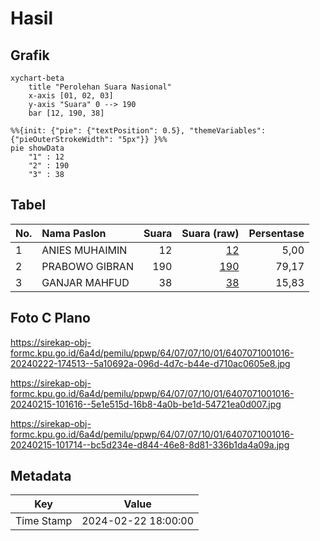 # Hasil

## Grafik

```mermaid
xychart-beta
    title "Perolehan Suara Nasional"
    x-axis [01, 02, 03]
    y-axis "Suara" 0 --> 190
    bar [12, 190, 38]
```

```mermaid
%%{init: {"pie": {"textPosition": 0.5}, "themeVariables": {"pieOuterStrokeWidth": "5px"}} }%%
pie showData
    "1" : 12
    "2" : 190
    "3" : 38
```

## Tabel

| No. | Nama Paslon    | Suara | Suara (raw) | Persentase |
|:--- |:-------------- | -----:| -----------:| ----------:|
| 1   | ANIES MUHAIMIN | 12    | [12][p-1]   | 5,00       |
| 2   | PRABOWO GIBRAN | 190   | [190][p-2]  | 79,17      |
| 3   | GANJAR MAHFUD  | 38    | [38][p-3]   | 15,83      |


[p-1]: https://github.com/gigit-pemilu/pemilu-2024/blob/main/pilpres/hitung-suara/sub/64-kalimantan-timur/sub/07-kutai-barat/sub/07-barong-tongkok/sub/1001-barong-tongkok/sub/016-tps/sub/paslon-1.txt
[p-2]: https://github.com/gigit-pemilu/pemilu-2024/blob/main/pilpres/hitung-suara/sub/64-kalimantan-timur/sub/07-kutai-barat/sub/07-barong-tongkok/sub/1001-barong-tongkok/sub/016-tps/sub/paslon-2.txt
[p-3]: https://github.com/gigit-pemilu/pemilu-2024/blob/main/pilpres/hitung-suara/sub/64-kalimantan-timur/sub/07-kutai-barat/sub/07-barong-tongkok/sub/1001-barong-tongkok/sub/016-tps/sub/paslon-3.txt

## Foto C Plano

https://sirekap-obj-formc.kpu.go.id/6a4d/pemilu/ppwp/64/07/07/10/01/6407071001016-20240222-174513--5a10692a-096d-4d7c-b44e-d710ac0605e8.jpg

https://sirekap-obj-formc.kpu.go.id/6a4d/pemilu/ppwp/64/07/07/10/01/6407071001016-20240215-101616--5e1e515d-16b8-4a0b-be1d-54721ea0d007.jpg

https://sirekap-obj-formc.kpu.go.id/6a4d/pemilu/ppwp/64/07/07/10/01/6407071001016-20240215-101714--bc5d234e-d844-46e8-8d81-336b1da4a09a.jpg


## Metadata

| Key        | Value               |
| ---------- | ------------------- |
| Time Stamp | 2024-02-22 18:00:00 |



